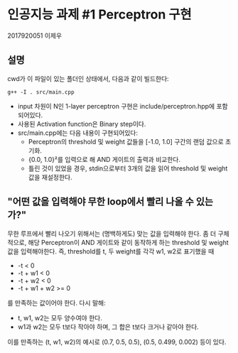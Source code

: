 # 인공지능 과제 #1 Perceptron 구현

2017920051 이제우

## 설명
cwd가 이 파일이 있는 폴더인 상태에서, 다음과 같이 빌드한다:

    g++ -I . src/main.cpp

* input 차원이 N인 1-layer perceptron 구현은 include/perceptron.hpp에 포함되어있다.
* 사용된 Activation function은 Binary step이다.
* src/main.cpp에는 다음 내용이 구현되어있다:
  * Perceptron의 threshold 및 weight 값들을 [-1.0, 1.0] 구간의 랜덤 값으로 초기화.
  * {0.0, 1.0}²를 입력으로 해 AND 게이트의 출력과 비교한다.
  * 틀린 것이 있었을 경우, stdin으로부터 3개의 값을 읽어 threshold 및 weight 값을 재설정한다.

## "어떤 값을 입력해야 무한 loop에서 빨리 나올 수 있는가?"

무한 루프에서 빨리 나오기 위해서는 (명백하게도) 맞는 값을 입력해야 한다. 좀 더 구체적으로,
해당 Perceptron이 AND 게이트와 같이 동작하게 하는 threshold 및 weight 값을 입력해야한다.
즉, threshold를 t, 두 weight를 각각 w1, w2로 표기했을 때

* -t < 0
* -t + w1 < 0
* -t + w2 < 0
* -t + w1 + w2 >= 0

를 만족하는 값이어야 한다. 다시 말해:

* t, w1, w2는 모두 양수여야 한다.
* w1과 w2는 모두 t보다 작아야 하며, 그 합은 t보다 크거나 같아야 한다.

이를 만족하는 (t, w1, w2)의 예시로 (0.7, 0.5, 0.5), (0.5, 0.499, 0.002) 등이 있다.